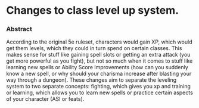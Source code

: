 # Changes to class level up system.
### Abstract
According to the original 5e ruleset, characters would gain XP, which would get them levels, which they could in turn spend on certain classes.
This makes sense for stuff like gaining spell slots or getting an extra attack (you get more powerful as you fight), but not so much when it comes to stuff like learning new spells or Ability Score Improvements (how can you suddenly know a new spell, or why should your charisma increase after blasting your way through a dungeon).
These changes aim to separate the leveling system to two separate concepts: fighting, which gives you xp and training or learning, which allows you to learn new spells or practice certain aspects of your character (ASI or feats).
